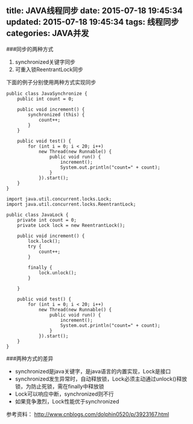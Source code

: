 title: JAVA线程同步
date: 2015-07-18 19:45:34
updated: 2015-07-18 19:45:34
tags: 线程同步
categories: JAVA并发
---
###同步的两种方式
1. synchronized关键字同步
2. 可重入锁ReentrantLock同步
<!--more-->
下面的例子分别使用两种方式实现同步

```
public class JavaSynchronize {
	public int count = 0;

	public void increment() {
		synchronized (this) {
			count++;
		}
	}

	public void test() {
		for (int i = 0; i < 20; i++)
			new Thread(new Runnable() {
				public void run() {
					increment();
					System.out.println("count=" + count);
				}
			}).start();
	}
}

```

```
import java.util.concurrent.locks.Lock;
import java.util.concurrent.locks.ReentrantLock;

public class JavaLock {
	private int count = 0;
	private Lock lock = new ReentrantLock();

	public void increment() {
		lock.lock();
		try {
			count++;
		}

		finally {
			lock.unlock();
		}

	}

	public void test() {
		for (int i = 0; i < 20; i++)
			new Thread(new Runnable() {
				public void run() {
					increment();
					System.out.println("count=" + count);
				}
			}).start();
	}
}

```

###两种方式的差异

*  synchronized是java关键字，是java语言的内置实现，Lock是接口
*  synchronized发生异常时，自动释放锁，Lock必须主动通过unlock()释放锁，为防止死锁，需在finally中释放锁
*  Lock可以响应中断，synchronized则不行
*  如果竞争激烈，Lock性能优于synchronized

参考资料：
http://www.cnblogs.com/dolphin0520/p/3923167.html
